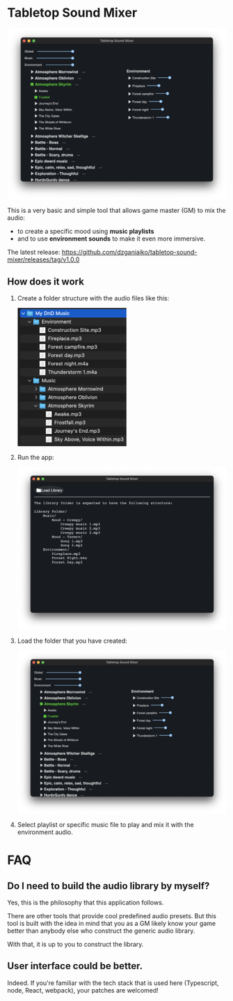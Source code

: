 # Tabletop Sound Mixer

<img src="./assets/images/screen-app.png" width=600>

This is a very basic and simple tool that allows game master (GM) to mix the audio:

- to create a specific mood using **music playlists**
- and to use **environment sounds** to make it even more immersive.

The latest release: https://github.com/dzganiaiko/tabletop-sound-mixer/releases/tag/v1.0.0

## How does it work

1. Create a folder structure with the audio files like this:

    <img src="./assets/images/screen-folder.png" width=250>

2. Run the app:

    <img src="./assets/images/screen-app0.png" width=700>

3. Load the folder that you have created:

    <img src="./assets/images/screen-app.png" width=700>

4. Select playlist or specific music file to play and mix it with the environment audio.

# FAQ

## Do I need to build the audio library by myself?

Yes, this is the philosophy that this application follows.

There are other tools that provide cool predefined audio presets. But this tool is built with the idea in mind that you as a GM likely know your game better than anybody else who construct the generic audio library.

With that, it is up to you to construct the library.

## User interface could be better.

Indeed. If you're familiar with the tech stack that is used here (Typescript, node, React, webpack), your patches are welcomed!
